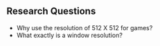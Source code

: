 
## Research Questions
- Why use the resolution of 512 X 512 for games?
- What exactly is a window resolution?
